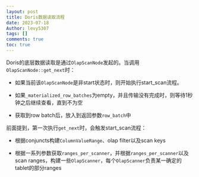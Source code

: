 ```yaml
---
layout: post
title: Doris数据读取流程
date: 2023-07-18
Author: levy5307
tags: []
comments: true
toc: true
---
```


Doris的底层数据读取是通过`OlapScanNode`发起的。当调用`OlapScanNode::get_next`时：

- 如果当前该`OlapScanNode`是非start状态时，则开始执行start_scan流程。

- 如果`_materialized_row_batches`为empty，并且传输没有完成时，则等待1秒钟之后继续查看，直到不为空

- 获取到row batch后，放入到返回参数`row_batch`中

前面提到，第一次执行`get_next`时，会触发start_scan流程：

- 根据conjuncts构建`ColumnValueRange`、olap filter以及scan keys 

- 根据一系列参数获取`ranges_per_scanner`，并根据`ranges_per_scanner`以及scan ranges，构建一些`OlapScanner`，每个`OlapScanner`负责某一确定的tablet的部分ranges


